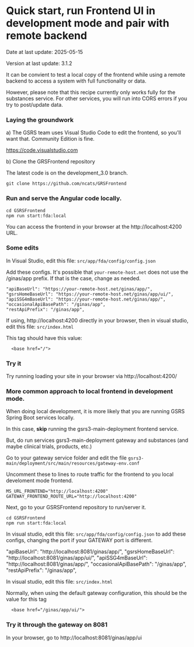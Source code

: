 # Quick start, run Frontend UI in development mode and pair with remote backend 

Date at last update: 2025-05-15

Version at last update: 3.1.2

It can be convient to test a local copy of the frontend while using a remote backend to access a system with full functionality or data. 

However, please note that this recipe currently only works fully for the substances service. For other services, you will run into CORS errors if you try to post/update data. 

### Laying the groundwork 

a) The GSRS team uses Visual Studio Code to edit the frontend, so you'll want that. Community Edition is fine.

https://code.visualstudio.com

b) Clone the GRSFrontend repository 

The latest code is on the development_3.0 branch.

```
git clone https://github.com/ncats/GRSFrontend 
```

### Run and serve the Angular code locally. 

```
cd GSRSFrontend 
npm run start:fda:local
```

You can access the frontend in your browser at the http://localhost:4200 URL.

### Some edits

In Visual Studio, edit this file: `src/app/fda/config/config.json` 

Add these configs. It's possible that `your-remote-host.net` does not use the /ginas/app prefix. If that is the case, change as needed. 

```
"apiBaseUrl": "https://your-remote-host.net/ginas/app/",
"gsrsHomeBaseUrl": "https://your-remote-host.net/ginas/app/ui/",
"apiSSG4mBaseUrl": "https://your-remote-host.net/ginas/app/",
"occasionalApiBasePath": "/ginas/app",  
"restApiPrefix": "/ginas/app",
```

If using, http://localhost:4200 directly in your browser, then in visual studio, edit this file: `src/index.html` 

This tag should have this value:

```
  <base href="/">
```

### Try it

Try running loading your site in your browser via http://localhost:4200/ 


### More common approach to local frontend in development mode. 

When doing local development, it is more likely that you are running GSRS Spring Boot services locally.

In this case, <b>skip</b> running the gsrs3-main-deployment frontend service. 

But, do run services gsrs3-main-deployment gateway and substances (and maybe clinical trials, products, etc.) 

Go to your gateway service folder and edit the file `gsrs3-main/deployment/src/main/resources/gateway-env.conf` 

Uncomment these to lines to route traffic for the frontend to you local develoment mode frontend. 

```
MS_URL_FRONTEND="http://localhost:4200"
GATEWAY_FRONTEND_ROUTE_URL="http://localhost:4200"
 ```

Next, go to your GSRSFrontend repository to run/server it.

```
cd GSRSFrontend 
npm run start:fda:local
```


In visual studio, edit this file: `src/app/fda/config/config.json` to add these configs, changing the port if your GATEWAY port is different. 

"apiBaseUrl": "http://localhost:8081/ginas/app/",
"gsrsHomeBaseUrl": "http://localhost:8081/ginas/app/ui/",
"apiSSG4mBaseUrl": "http://localhost:8081/ginas/app/",
"occasionalApiBasePath": "/ginas/app",  
"restApiPrefix": "/ginas/app",


In visual studio, edit this file: `src/index.html` 

Normally, when using the default gateway configuration, this should be the value for this tag

```
  <base href="/ginas/app/ui/">
```

### Try it through the gateway on 8081 

In your browser, go to http://localhost:8081/ginas/app/ui
 
 









